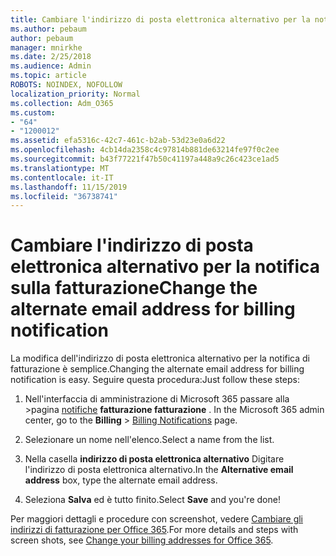 ```yaml
---
title: Cambiare l'indirizzo di posta elettronica alternativo per la notifica sulla fatturazione
ms.author: pebaum
author: pebaum
manager: mnirkhe
ms.date: 2/25/2018
ms.audience: Admin
ms.topic: article
ROBOTS: NOINDEX, NOFOLLOW
localization_priority: Normal
ms.collection: Adm_O365
ms.custom:
- "64"
- "1200012"
ms.assetid: efa5316c-42c7-461c-b2ab-53d23e0a6d22
ms.openlocfilehash: 4cb14da2358c4c97814b881de63214fe97f0c2ee
ms.sourcegitcommit: b43f77221f47b50c41197a448a9c26c423ce1ad5
ms.translationtype: MT
ms.contentlocale: it-IT
ms.lasthandoff: 11/15/2019
ms.locfileid: "36738741"
---
```

# <a name="change-the-alternate-email-address-for-billing-notification"></a><span data-ttu-id="e1293-102">Cambiare l'indirizzo di posta elettronica alternativo per la notifica sulla fatturazione</span><span class="sxs-lookup"><span data-stu-id="e1293-102">Change the alternate email address for billing notification</span></span>

<span data-ttu-id="e1293-103">La modifica dell'indirizzo di posta elettronica alternativo per la notifica di fatturazione è semplice.</span><span class="sxs-lookup"><span data-stu-id="e1293-103">Changing the alternate email address for billing notification is easy.</span></span> <span data-ttu-id="e1293-104">Seguire questa procedura:</span><span class="sxs-lookup"><span data-stu-id="e1293-104">Just follow these steps:</span></span>
  
1. <span data-ttu-id="e1293-105">Nell'interfaccia di amministrazione di Microsoft 365 passare alla \>pagina [notifiche](https://go.microsoft.com/fwlink/p/?linkid=853212) **fatturazione fatturazione** .  </span><span class="sxs-lookup"><span data-stu-id="e1293-105">In the Microsoft 365 admin center, go to the **Billing** \>  [Billing Notifications](https://go.microsoft.com/fwlink/p/?linkid=853212) page.</span></span>

2. <span data-ttu-id="e1293-106">Selezionare un nome nell'elenco.</span><span class="sxs-lookup"><span data-stu-id="e1293-106">Select a name from the list.</span></span>

3. <span data-ttu-id="e1293-107">Nella casella **indirizzo di posta elettronica alternativo** Digitare l'indirizzo di posta elettronica alternativo.</span><span class="sxs-lookup"><span data-stu-id="e1293-107">In the **Alternative email address** box, type the alternate email address.</span></span>

4. <span data-ttu-id="e1293-108">Seleziona **Salva** ed è tutto finito.</span><span class="sxs-lookup"><span data-stu-id="e1293-108">Select **Save** and you're done!</span></span>

<span data-ttu-id="e1293-109">Per maggiori dettagli e procedure con screenshot, vedere [Cambiare gli indirizzi di fatturazione per Office 365](https://docs.microsoft.com/office365/admin/subscriptions-and-billing/change-your-billing-addresses).</span><span class="sxs-lookup"><span data-stu-id="e1293-109">For more details and steps with screen shots, see [Change your billing addresses for Office 365](https://docs.microsoft.com/office365/admin/subscriptions-and-billing/change-your-billing-addresses).</span></span>
  